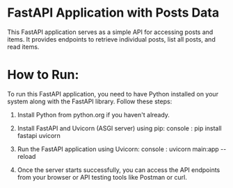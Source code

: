 # FastAPI Application with Posts Data

This FastAPI application serves as a simple API for accessing posts and items.
It provides endpoints to retrieve individual posts, list all posts, and read items.

# How to Run:

To run this FastAPI application, you need to have Python installed on your system along with the FastAPI library. Follow these steps:

1. Install Python from python.org if you haven't already.

2. Install FastAPI and Uvicorn (ASGI server) using pip:
console : pip install fastapi uvicorn

3. Run the FastAPI application using Uvicorn:
console : uvicorn main:app --reload

4. Once the server starts successfully, you can access the API endpoints from your browser or API testing tools like Postman or curl.
